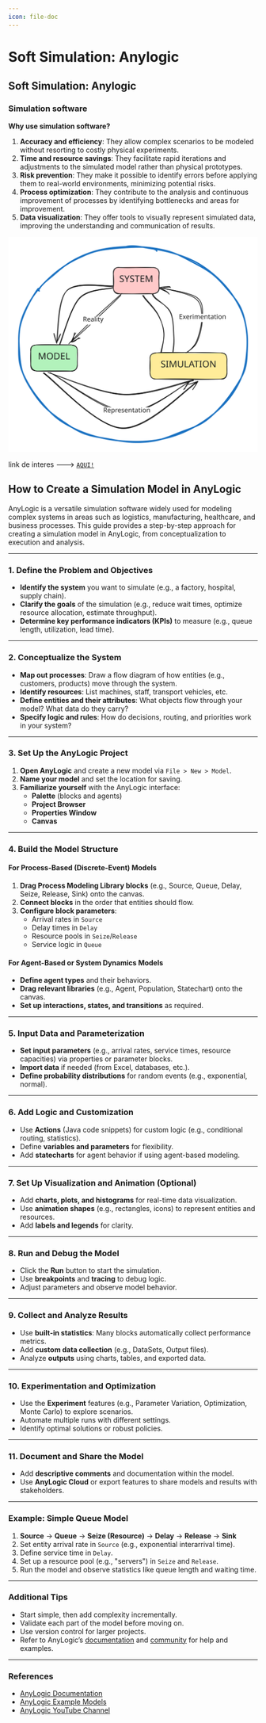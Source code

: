 ```yaml
---
icon: file-doc
---
```


# Soft Simulation: Anylogic

## Soft Simulation: Anylogic

### Simulation software

**Why use simulation software?**

1. **Accuracy and efficiency**: They allow complex scenarios to be modeled without resorting to costly physical experiments.
2. **Time and resource savings**: They facilitate rapid iterations and adjustments to the simulated model rather than physical prototypes.
3. **Risk prevention**: They make it possible to identify errors before applying them to real-world environments, minimizing potential risks.
4. **Process optimization**: They contribute to the analysis and continuous improvement of processes by identifying bottlenecks and areas for improvement.
5. **Data visualization**: They offer tools to visually represent simulated data, improving the understanding and communication of results.

<img src="../../.gitbook/assets/file.excalidraw (3) (1).svg" alt="" class="gitbook-drawing">

link de interes ---> [`AQUI!`](https://anylogic.help/anylogic/ui/properties-view.html)

## How to Create a Simulation Model in AnyLogic

AnyLogic is a versatile simulation software widely used for modeling complex systems in areas such as logistics, manufacturing, healthcare, and business processes. This guide provides a step-by-step approach for creating a simulation model in AnyLogic, from conceptualization to execution and analysis.

***

### 1. Define the Problem and Objectives

* **Identify the system** you want to simulate (e.g., a factory, hospital, supply chain).
* **Clarify the goals** of the simulation (e.g., reduce wait times, optimize resource allocation, estimate throughput).
* **Determine key performance indicators (KPIs)** to measure (e.g., queue length, utilization, lead time).

***

### 2. Conceptualize the System

* **Map out processes**: Draw a flow diagram of how entities (e.g., customers, products) move through the system.
* **Identify resources**: List machines, staff, transport vehicles, etc.
* **Define entities and their attributes**: What objects flow through your model? What data do they carry?
* **Specify logic and rules**: How do decisions, routing, and priorities work in your system?

***

### 3. Set Up the AnyLogic Project

1. **Open AnyLogic** and create a new model via `File > New > Model`.
2. **Name your model** and set the location for saving.
3. **Familiarize yourself** with the AnyLogic interface:
   * **Palette** (blocks and agents)
   * **Project Browser**
   * **Properties Window**
   * **Canvas**

***

### 4. Build the Model Structure

#### For Process-Based (Discrete-Event) Models

1. **Drag Process Modeling Library blocks** (e.g., Source, Queue, Delay, Seize, Release, Sink) onto the canvas.
2. **Connect blocks** in the order that entities should flow.
3. **Configure block parameters**:
   * Arrival rates in `Source`
   * Delay times in `Delay`
   * Resource pools in `Seize`/`Release`
   * Service logic in `Queue`

#### For Agent-Based or System Dynamics Models

* **Define agent types** and their behaviors.
* **Drag relevant libraries** (e.g., Agent, Population, Statechart) onto the canvas.
* **Set up interactions, states, and transitions** as required.

***

### 5. Input Data and Parameterization

* **Set input parameters** (e.g., arrival rates, service times, resource capacities) via properties or parameter blocks.
* **Import data** if needed (from Excel, databases, etc.).
* **Define probability distributions** for random events (e.g., exponential, normal).

***

### 6. Add Logic and Customization

* Use **Actions** (Java code snippets) for custom logic (e.g., conditional routing, statistics).
* Define **variables and parameters** for flexibility.
* Add **statecharts** for agent behavior if using agent-based modeling.

***

### 7. Set Up Visualization and Animation (Optional)

* Add **charts, plots, and histograms** for real-time data visualization.
* Use **animation shapes** (e.g., rectangles, icons) to represent entities and resources.
* Add **labels and legends** for clarity.

***

### 8. Run and Debug the Model

* Click the **Run** button to start the simulation.
* Use **breakpoints** and **tracing** to debug logic.
* Adjust parameters and observe model behavior.

***

### 9. Collect and Analyze Results

* Use **built-in statistics**: Many blocks automatically collect performance metrics.
* Add **custom data collection** (e.g., DataSets, Output files).
* Analyze **outputs** using charts, tables, and exported data.

***

### 10. Experimentation and Optimization

* Use the **Experiment** features (e.g., Parameter Variation, Optimization, Monte Carlo) to explore scenarios.
* Automate multiple runs with different settings.
* Identify optimal solutions or robust policies.

***

### 11. Document and Share the Model

* Add **descriptive comments** and documentation within the model.
* Use **AnyLogic Cloud** or export features to share models and results with stakeholders.

***

### Example: Simple Queue Model

1. **Source** → **Queue** → **Seize (Resource)** → **Delay** → **Release** → **Sink**
2. Set entity arrival rate in `Source` (e.g., exponential interarrival time).
3. Define service time in `Delay`.
4. Set up a resource pool (e.g., "servers") in `Seize` and `Release`.
5. Run the model and observe statistics like queue length and waiting time.

***

### Additional Tips

* Start simple, then add complexity incrementally.
* Validate each part of the model before moving on.
* Use version control for larger projects.
* Refer to AnyLogic’s [documentation](https://help.anylogic.com/) and [community](https://www.anylogic.com/resources/support/) for help and examples.

***

### References

* [AnyLogic Documentation](https://help.anylogic.com/)
* [AnyLogic Example Models](https://cloud.anylogic.com/model-examples)
* [AnyLogic YouTube Channel](https://www.youtube.com/user/anylogicofficial)
